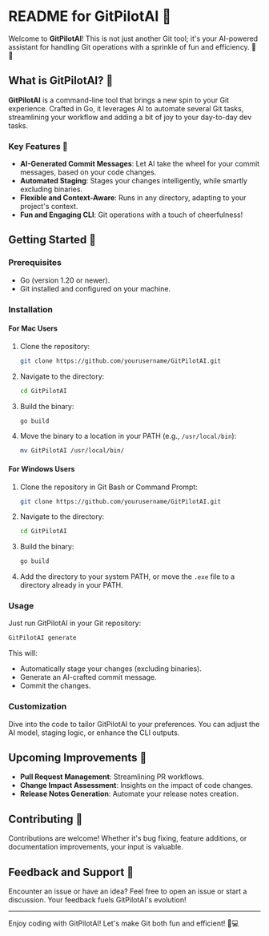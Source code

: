 # README for GitPilotAI 🚀

Welcome to **GitPilotAI**! This is not just another Git tool; it's your AI-powered assistant for handling Git operations with a sprinkle of fun and efficiency. 🤖✨

## What is GitPilotAI? 🤔

**GitPilotAI** is a command-line tool that brings a new spin to your Git experience. Crafted in Go, it leverages AI to automate several Git tasks, streamlining your workflow and adding a bit of joy to your day-to-day dev tasks.

### Key Features 🌟

- **AI-Generated Commit Messages**: Let AI take the wheel for your commit messages, based on your code changes.
- **Automated Staging**: Stages your changes intelligently, while smartly excluding binaries.
- **Flexible and Context-Aware**: Runs in any directory, adapting to your project's context.
- **Fun and Engaging CLI**: Git operations with a touch of cheerfulness!

## Getting Started 🚀

### Prerequisites

- Go (version 1.20 or newer).
- Git installed and configured on your machine.

### Installation

#### For Mac Users

1. Clone the repository:

   ```bash
   git clone https://github.com/yourusername/GitPilotAI.git
   ```

2. Navigate to the directory:

   ```bash
   cd GitPilotAI
   ```

3. Build the binary:

   ```bash
   go build
   ```

4. Move the binary to a location in your PATH (e.g., `/usr/local/bin`):

   ```bash
   mv GitPilotAI /usr/local/bin/
   ```

#### For Windows Users

1. Clone the repository in Git Bash or Command Prompt:

   ```bash
   git clone https://github.com/yourusername/GitPilotAI.git
   ```

2. Navigate to the directory:

   ```bash
   cd GitPilotAI
   ```

3. Build the binary:

   ```bash
   go build
   ```

4. Add the directory to your system PATH, or move the `.exe` file to a directory already in your PATH.

### Usage

Just run GitPilotAI in your Git repository:

```bash
GitPilotAI generate
```

This will:
- Automatically stage your changes (excluding binaries).
- Generate an AI-crafted commit message.
- Commit the changes.

### Customization

Dive into the code to tailor GitPilotAI to your preferences. You can adjust the AI model, staging logic, or enhance the CLI outputs.

## Upcoming Improvements 🚧

- **Pull Request Management**: Streamlining PR workflows.
- **Change Impact Assessment**: Insights on the impact of code changes.
- **Release Notes Generation**: Automate your release notes creation.

## Contributing 🤝

Contributions are welcome! Whether it's bug fixing, feature additions, or documentation improvements, your input is valuable.

## Feedback and Support 📢

Encounter an issue or have an idea? Feel free to open an issue or start a discussion. Your feedback fuels GitPilotAI's evolution!

---

Enjoy coding with GitPilotAI! Let's make Git both fun and efficient! 🎉💻
